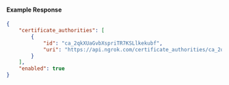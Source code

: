 <!-- Code generated for API Clients. DO NOT EDIT. -->

#### Example Response

```json
{
	"certificate_authorities": [
		{
			"id": "ca_2qkXUaGvbXspriTR7KSLlkekubf",
			"uri": "https://api.ngrok.com/certificate_authorities/ca_2qkXUaGvbXspriTR7KSLlkekubf"
		}
	],
	"enabled": true
}
```
